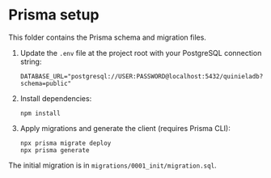 # Prisma setup

This folder contains the Prisma schema and migration files.

1. Update the `.env` file at the project root with your PostgreSQL connection string:
   ```
   DATABASE_URL="postgresql://USER:PASSWORD@localhost:5432/quinieladb?schema=public"
   ```
2. Install dependencies:
   ```
   npm install
   ```
3. Apply migrations and generate the client (requires Prisma CLI):
   ```
   npx prisma migrate deploy
   npx prisma generate
   ```

The initial migration is in `migrations/0001_init/migration.sql`.
